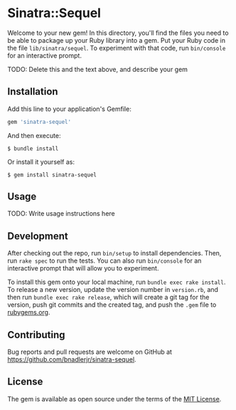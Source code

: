 # Sinatra::Sequel

Welcome to your new gem! In this directory, you'll find the files you need to be able to package up your Ruby library into a gem. Put your Ruby code in the file `lib/sinatra/sequel`. To experiment with that code, run `bin/console` for an interactive prompt.

TODO: Delete this and the text above, and describe your gem

## Installation

Add this line to your application's Gemfile:

```ruby
gem 'sinatra-sequel'
```

And then execute:

    $ bundle install

Or install it yourself as:

    $ gem install sinatra-sequel

## Usage

TODO: Write usage instructions here

## Development

After checking out the repo, run `bin/setup` to install dependencies. Then, run `rake spec` to run the tests. You can also run `bin/console` for an interactive prompt that will allow you to experiment.

To install this gem onto your local machine, run `bundle exec rake install`. To release a new version, update the version number in `version.rb`, and then run `bundle exec rake release`, which will create a git tag for the version, push git commits and the created tag, and push the `.gem` file to [rubygems.org](https://rubygems.org).

## Contributing

Bug reports and pull requests are welcome on GitHub at https://github.com/bnadlerjr/sinatra-sequel.

## License

The gem is available as open source under the terms of the [MIT License](https://opensource.org/licenses/MIT).
